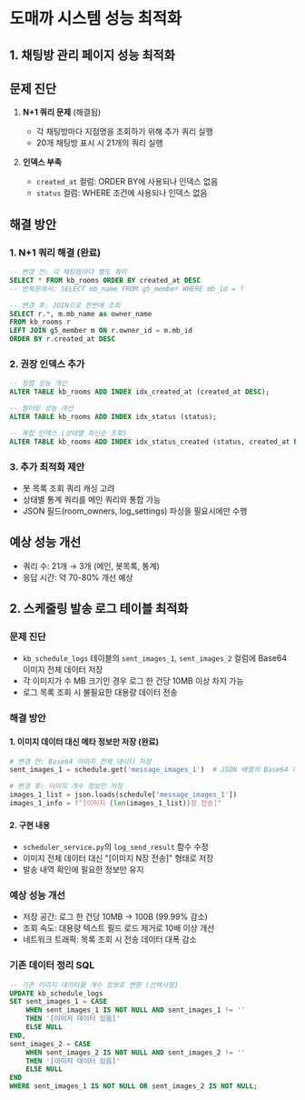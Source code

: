 # 도매까 시스템 성능 최적화

## 1. 채팅방 관리 페이지 성능 최적화

## 문제 진단

1. **N+1 쿼리 문제** (해결됨)
   - 각 채팅방마다 지점명을 조회하기 위해 추가 쿼리 실행
   - 20개 채팅방 표시 시 21개의 쿼리 실행

2. **인덱스 부족**
   - `created_at` 컬럼: ORDER BY에 사용되나 인덱스 없음
   - `status` 컬럼: WHERE 조건에 사용되나 인덱스 없음

## 해결 방안

### 1. N+1 쿼리 해결 (완료)
```sql
-- 변경 전: 각 채팅방마다 별도 쿼리
SELECT * FROM kb_rooms ORDER BY created_at DESC
-- 반복문에서: SELECT mb_name FROM g5_member WHERE mb_id = ?

-- 변경 후: JOIN으로 한번에 조회
SELECT r.*, m.mb_name as owner_name 
FROM kb_rooms r 
LEFT JOIN g5_member m ON r.owner_id = m.mb_id 
ORDER BY r.created_at DESC
```

### 2. 권장 인덱스 추가
```sql
-- 정렬 성능 개선
ALTER TABLE kb_rooms ADD INDEX idx_created_at (created_at DESC);

-- 필터링 성능 개선
ALTER TABLE kb_rooms ADD INDEX idx_status (status);

-- 복합 인덱스 (상태별 최신순 조회)
ALTER TABLE kb_rooms ADD INDEX idx_status_created (status, created_at DESC);
```

### 3. 추가 최적화 제안
- 봇 목록 조회 쿼리 캐싱 고려
- 상태별 통계 쿼리를 메인 쿼리와 통합 가능
- JSON 필드(room_owners, log_settings) 파싱을 필요시에만 수행

## 예상 성능 개선
- 쿼리 수: 21개 → 3개 (메인, 봇목록, 통계)
- 응답 시간: 약 70-80% 개선 예상

## 2. 스케줄링 발송 로그 테이블 최적화

### 문제 진단
- `kb_schedule_logs` 테이블의 `sent_images_1`, `sent_images_2` 컬럼에 Base64 이미지 전체 데이터 저장
- 각 이미지가 수 MB 크기인 경우 로그 한 건당 10MB 이상 차지 가능
- 로그 목록 조회 시 불필요한 대용량 데이터 전송

### 해결 방안

#### 1. 이미지 데이터 대신 메타 정보만 저장 (완료)
```python
# 변경 전: Base64 이미지 전체 데이터 저장
sent_images_1 = schedule.get('message_images_1')  # JSON 배열의 Base64 데이터

# 변경 후: 이미지 개수 정보만 저장
images_1_list = json.loads(schedule['message_images_1'])
images_1_info = f"[이미지 {len(images_1_list)}장 전송]"
```

#### 2. 구현 내용
- `scheduler_service.py`의 `log_send_result` 함수 수정
- 이미지 전체 데이터 대신 "[이미지 N장 전송]" 형태로 저장
- 발송 내역 확인에 필요한 정보만 유지

### 예상 성능 개선
- 저장 공간: 로그 한 건당 10MB → 100B (99.99% 감소)
- 조회 속도: 대용량 텍스트 필드 로드 제거로 10배 이상 개선
- 네트워크 트래픽: 목록 조회 시 전송 데이터 대폭 감소

### 기존 데이터 정리 SQL
```sql
-- 기존 이미지 데이터를 개수 정보로 변환 (선택사항)
UPDATE kb_schedule_logs 
SET sent_images_1 = CASE 
    WHEN sent_images_1 IS NOT NULL AND sent_images_1 != '' 
    THEN '[이미지 데이터 있음]' 
    ELSE NULL 
END,
sent_images_2 = CASE 
    WHEN sent_images_2 IS NOT NULL AND sent_images_2 != '' 
    THEN '[이미지 데이터 있음]' 
    ELSE NULL 
END
WHERE sent_images_1 IS NOT NULL OR sent_images_2 IS NOT NULL;
```